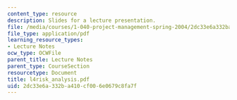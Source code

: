 ```yaml
---
content_type: resource
description: Slides for a lecture presentation.
file: /media/courses/1-040-project-management-spring-2004/2dc33e6a332ba410cf006e0679c8fa7f_l4risk_analysis.pdf
file_type: application/pdf
learning_resource_types:
- Lecture Notes
ocw_type: OCWFile
parent_title: Lecture Notes
parent_type: CourseSection
resourcetype: Document
title: l4risk_analysis.pdf
uid: 2dc33e6a-332b-a410-cf00-6e0679c8fa7f
---
```

